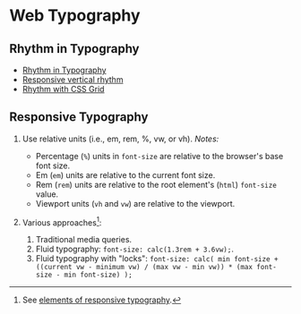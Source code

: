 # Web Typography

## Rhythm in Typography

-   [Rhythm in Typography](https://betterwebtype.com/rhythm-in-web-typography)
-   [Responsive vertical rhythm](https://zellwk.com/blog/responsive-vertical-rhythm/?ck_subscriber_id=132572845)
-   [Rhythm with CSS Grid](https://rsms.me/fun/css-grid/)

## Responsive Typography

1. Use relative units (i.e., em, rem, %, vw, or vh). _Notes:_

    - Percentage (`%`) units in `font-size` are relative to the browser's base font size.
    - Em (`em`) units are relative to the current font size.
    - Rem (`rem`) units are relative to the root element's (`html`) `font-size` value.
    - Viewport units (`vh` and `vw`) are relative to the viewport.

2. Various approaches[^1]:

    1. Traditional media queries.
    2. Fluid typography: `font-size: calc(1.3rem + 3.6vw);`.
    3. Fluid typography with "locks": `font-size: calc( min font-size + ((current vw - minimum vw) / (max vw - min vw)) * (max font-size - min font-size) );`

[^1]: See [elements of responsive typography](https://blog.logrocket.com/the-elements-of-responsive-typography).
